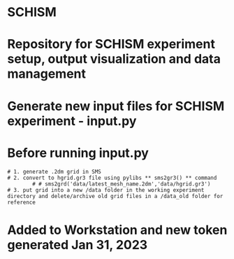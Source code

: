 # SCHISM
# Repository for SCHISM experiment setup, output visualization and data management

# Generate new input files for SCHISM experiment - input.py
# Before running input.py 
    # 1. generate .2dm grid in SMS
    # 2. convert to hgrid.gr3 file using pylibs ** sms2gr3() ** command
            # # sms2grd('data/latest_mesh_name.2dm','data/hgrid.gr3')
    # 3. put grid into a new /data folder in the working experiment directory and delete/archive old grid files in a /data_old folder for reference

# Added to Workstation and new token generated Jan 31, 2023
